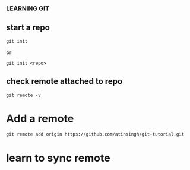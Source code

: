 ### LEARNING GIT 
## start a repo 
```shell
git init 
```
or 
```shell
git init <repo>
```

## check remote attached to repo
```shell
git remote -v
```
# Add a remote
```shell
git remote add origin https://github.com/atinsingh/git-tutorial.git
```
# learn to sync remote
